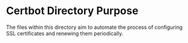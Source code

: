 # Certbot Directory Purpose

The files within this directory aim to automate the process of configuring SSL certificates and renewing them periodically.

